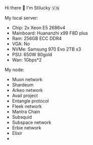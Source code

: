 Hi there 👋 I'm Stilucky 🇻🇳                 
                             
My local server:        
- Chip: 2x Xeon E5 2686v4           
- Mainboard: Huananzhi x99 F8D plus     
- Ram: 256GB ECC DDR4      
- VGA: No    
- NVMe: Samsung 970 Evo 2TB x3   
- PSU: 650W 80gold
- Wan: 1Gbps*2    
   
My node: 
 
- Muon network
- Shardeum
- Arkeo network
- Avail project
- Entangle protocol
- Fleek network
- Mantra Chain
- Subsquid 
- Subspace network
- Erbie network
- Elixir
- 

